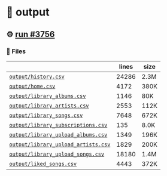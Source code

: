 # 📝  output 

## ⚙️ [run #3756](https://github.com/jwenerd/ytm-dl/actions/runs/13954290099)

### 📁 Files

|                                                                         |lines|size|
|-------------------------------------------------------------------------|-----|----|
|[`output/history.csv` ](output/history.csv)                              |24286|2.3M|
|[`output/home.csv` ](output/home.csv)                                    |4172 |380K|
|[`output/library_albums.csv` ](output/library_albums.csv)                |1146 |80K |
|[`output/library_artists.csv` ](output/library_artists.csv)              |2553 |112K|
|[`output/library_songs.csv` ](output/library_songs.csv)                  |7648 |672K|
|[`output/library_subscriptions.csv` ](output/library_subscriptions.csv)  |135  |8.0K|
|[`output/library_upload_albums.csv` ](output/library_upload_albums.csv)  |1349 |196K|
|[`output/library_upload_artists.csv` ](output/library_upload_artists.csv)|1829 |200K|
|[`output/library_upload_songs.csv` ](output/library_upload_songs.csv)    |18180|1.4M|
|[`output/liked_songs.csv` ](output/liked_songs.csv)                      |4443 |372K|